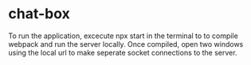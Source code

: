 # chat-box

To run the application, excecute npx start in the terminal to to compile webpack and run the server locally. Once compiled, open two windows using the local url to make seperate socket connections to the server.
